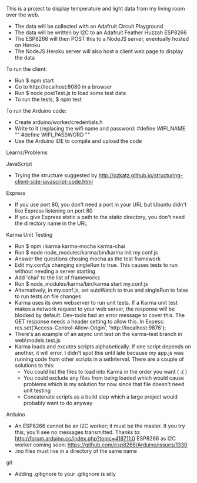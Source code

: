 This is a project to display temperature and light data from my living room over the web.

- The data will be collected with an Adafruit Circuit Playground
- The data will be written by I2C to an Adafruit Feather Huzzah ESP8266
- The ESP8266 will then POST this to a NodeJS server, eventually hosted on Heroku
- The NodeJS Heroku server will also host a client web page to display the data

To run the client:
- Run $ npm start
- Go to http://localhost:8080 in a browser
- Run $ node postTest.js to load some test data
- To run the tests, $ npm test

To run the Arduino code:
- Create arduino/worker/credentials.h
- Write to it (replacing the wifi name and password:
  #define WIFI_NAME "<wifi-name>"
  #define WIFI_PASSWORD "<wifi-password>"
- Use the Arduino IDE to compile and upload the code

Learns/Problems

JavaScript
- Trying the structure suggested by http://ozkatz.github.io/structuring-client-side-javascript-code.html

Express
- If you use port 80, you don't need a port in your URL but Ubuntu didn't like Express listening on port 80
- If you give Express static a path to the static directory, you don't need the directory name in the URL

Karma Unit Testing
- Run $ npm i karma karma-mocha karma-chai
- Run $ node node_modules/karma/bin/karma init my.conf.js
- Answer the questions chosing mocha as the test framework
- Edit my.conf.js changing singleRun to true. This causes tests to run without needing a server starting
- Add 'chai' to the list of frameworks
- Run $ node_modules/karma/bin/karma start my.conf.js
- Alternatively, in my.conf.js, set autoWatch to true and singleRun to false to run tests on file changes
- Karma uses its own webserver to run unit tests. If a Karma unit test makes a network request to your web server, the response will be blocked by default. Dev-tools had an error message to cover this. The GET response needs a header setting to allow this. In Expess:
  res.set('Access-Control-Allow-Origin', 'http://localhost:9876');
- There's an example of an async unit test on the karma-test branch in web\models.test.js
- Karma loads and excutes scripts alphabetically. If one script depends on another, it will error. I didn't spot this until late because my app.js was running code from other scripts in a setInterval.
  There are a couple of solutions to this:
  - You could list the files to load into Karma in the order you want ( :( )
  - You could exclude any files from being loaded which would cause problems which is my solution for now since that file doesn't need unit testing
  - Concatenate scripts as a build step which a large project would probably want to do anyway

Arduino
- An ESP8266 cannot be an I2C worker; it must be the master. It you try this, you'll see no messages transmitted.
  Thanks to:
  http://forum.arduino.cc/index.php?topic=419711.0 
  ESP8266 as I2C worker coming soon:
  https://github.com/esp8266/Arduino/issues/1330
- .ino files must live in a directory of the same name

git
- Adding .gitignore to your .gitignore is silly

